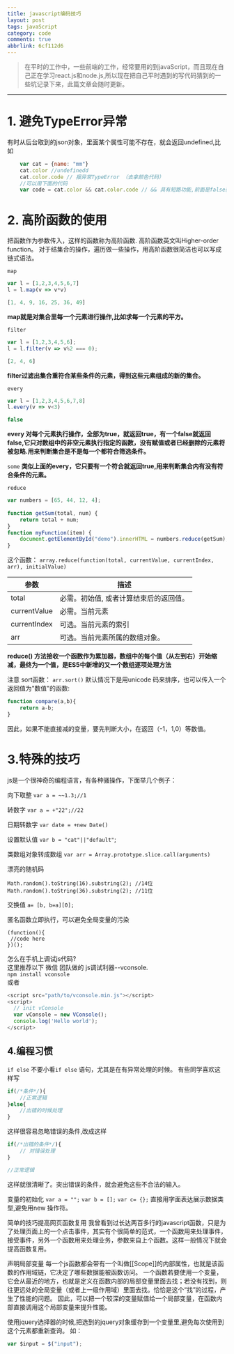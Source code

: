```yaml
---
title: javascript编码技巧
layout: post
tags: javaScript
category: code
comments: true
abbrlink: 6cf112d6
---
```

> 在平时的工作中，一些前端的工作，经常要用的到javaScript，而且现在自己正在学习react.js和node.js,所以现在把自己平时遇到的写代码猜到的一些坑记录下来，此篇文章会随时更新。

------------

# 1. 避免TypeError异常
有时从后台取到的json对象，里面某个属性可能不存在，就会返回undefined,比如
```javascript
    var cat = {name: "mm"}
    cat.color //undefinedd
    cat.color.code // 报异常TypeError （去拿颜色代码）
    //可以用下面的代码
    var code = cat.color && cat.color.code // && 具有短路功能,前面是false就不去执行后面的,前面是true，得到后面的值
```

# 2. 高阶函数的使用
把函数作为参数传入，这样的函数称为高阶函数.
高阶函数英文叫Higher-order function。 对于结集合的操作，遍历做一些操作，用高阶函数很简洁也可以写成链式语法。

`map`

```javascript
var l = [1,2,3,4,5,6,7]
l = l.map(v => v*v)

[1, 4, 9, 16, 25, 36, 49]
```

   **map就是对集合里每一个元素进行操作,比如求每一个元素的平方。**

`filter`
```javascript
var l = [1,2,3,4,5,6];
l = l.filter(v => v%2 === 0);

[2, 4, 6]
```
**filter过滤出集合重符合某些条件的元素，得到这些元素组成的新的集合。** 

`every`
```javascript
var l = [1,2,3,4,5,6,7,8]
l.every(v => v<3)

false
```
**every 对每个元素执行操作，全部为true，就返回true，有一个false就返回false,它只对数组中的非空元素执行指定的函数，没有赋值或者已经删除的元素将被忽略.用来判断集合是不是每一个都符合筛选条件。**

`some` 
**类似上面的every，它只要有一个符合就返回true,用来判断集合内有没有符合条件的元素。**

`reduce`
```javascript
var numbers = [65, 44, 12, 4];
 
function getSum(total, num) {
    return total + num;
}
function myFunction(item) {
    document.getElementById("demo").innerHTML = numbers.reduce(getSum);
}
```
这个函数：
`array.reduce(function(total, currentValue, currentIndex, arr), initialValue)`

|  参数         | 描述                          |
| ------------ | ----------------------------- |
| total  |必需。初始值, 或者计算结束后的返回值。   |
|  currentValue | 必需。当前元素                 |
| currentIndex  |  可选。当前元素的索引          |
| arr  |可选。当前元素所属的数组对象。            |

**reduce() 方法接收一个函数作为累加器，数组中的每个值（从左到右）开始缩减，最终为一个值，是ES5中新增的又一个数组逐项处理方法**


注意 sort函数：
`arr.sort()` 默认情况下是用unicode 码来排序，也可以传入一个返回值为"数值"的函数:
```javascript
function compare(a,b){
    return a-b;
}
```
因此，如果不能直接减的变量，要先判断大小，在返回（-1，1,0）等数值。

# 3.特殊的技巧
js是一个很神奇的编程语言，有各种骚操作，下面举几个例子：

向下取整
`var a = ~~1.3;//1`

转数字
`var a = +"22";//22`

日期转数字
`var date = +new Date()`

设置默认值
`var b = "cat"||"default"`;

类数组对象转成数组
`var arr = Array.prototype.slice.call(arguments)`

漂亮的随机码

    Math.random().toString(16).substring(2); //14位
    Math.random().toString(36).substring(2); //11位
交换值
`a= [b, b=a][0];`

匿名函数立即执行，可以避免全局变量的污染

    (function(){
     //code here
    })();

怎么在手机上调试js代码?  
这里推荐以下 微信 团队做的 js调试利器--vconsole.  
`npm install vconsole`  
或者  
```javascript
<script src="path/to/vconsole.min.js"></script>
<script>
  // init vConsole
  var vConsole = new VConsole();
  console.log('Hello world');
</script> 
```

## 4.编程习惯
`if else`
不要小看`if else` 语句，尤其是在有异常处理的时候。
有些同学喜欢这样写
```javascript
if(/*条件*/){
    //正常逻辑
}else{
    //出错的时候处理
}
```
这样很容易忽略错误的条件,改成这样
```javascript
if(/*出错的条件*/){
    // 对错误处理
}

//正常逻辑
```

这样就很清晰了。突出错误的条件，就会避免这些不合法的输入。

变量的初始化
`var a = "";`
`var b = [];`
`var c= {};`
直接用字面表达展示数据类型,避免用new 操作符。

简单的技巧提高网页函数复用
我曾看到过长达两百多行的javascript函数，只是为了处理页面上的一个点击事件，其实有个很简单的范式，一个函数用来处理事件，接受事件，另外一个函数用来处理业务，参数来自上个函数。这样一般情况下就会提高函数复用。

声明局部变量
每一个js函数都会带有一个叫做[[Scope]]的内部属性，也就是该函数的作用域链，它决定了哪些数据能被函数访问。
一个函数若要使用一个变量，它会从最近的地方，也就是定义在函数内部的局部变量里面去找；若没有找到，则往更远处的全局变量（或者上一级作用域）里面去找。恰恰是这个“找”的过程，产生了性能的问题。 因此，可以把一个较深的变量赋值给一个局部变量，在函数内部直接调用这个局部变量来提升性能。

使用jquery选择器的时候,把选到的jquery对象缓存到一个变量里,避免每次使用到这个元素都重新查询。
如：
```javascript
var $input = $("input");
```

 ## 










